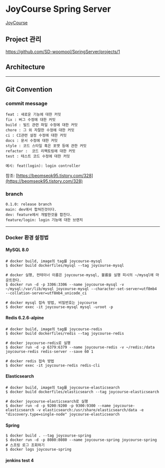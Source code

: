 # JoyCourse Spring Server

[JoyCourse](https://www.joycourse.app)

## Project 관리

https://github.com/SD-woomool/SpringServer/projects/1

## Architecture

--- 

## Git Convention

### commit message

```
feat : 새로운 기능에 대한 커밋
fix : 버그 수정에 대한 커밋
build : 빌드 관련 파일 수정에 대한 커밋
chore : 그 외 자잘한 수정에 대한 커밋
ci : CI관련 설정 수정에 대한 커밋
docs : 문서 수정에 대한 커밋
style : 코드 스타일 혹은 포맷 등에 관한 커밋
refactor :  코드 리팩토링에 대한 커밋
test : 테스트 코드 수정에 대한 커밋

예시: feat(login): login controller

```

참조: [https://beomseok95.tistory.com/328](https://beomseok95.tistory.com/328)

### branch

```
0.1.0: release branch
main: dev에서 합쳐진것이다.
dev: feature에서 개발한것을 합친다.
feature/login: login 기능에 대한 브랜치
```

---

### Docker 환경 설정법

#### MySQL 8.0

```shell
# docker build, image의 tag를 joycourse-mysql
$ docker build dockerfiles/mysql --tag joycourse-mysql

# docker 실행, 컨테이너 이름은 joycourse-mysql, 볼륨을 실행 피시의 ~/mysql에 마운트한다.
$ docker run -d -p 3306:3306 --name joycourse-mysql -v ~/mysql:/var/lib/mysql joycourse-mysql --character-set-server=utf8mb4 --collation-server=utf8mb4_unicode_ci

# docker mysql 접속 방법, 비밀번호는 joycourse
$ docker exec -it joycourse-mysql mysql -uroot -p 
```

#### Redis 6.2.6-alpine

```shell
# docker build, image의 tag를 joycourse-redis
$ docker build dockerfiles/redis --tag joycourse-redis

# docker joycourse-redis로 실행
$ docker run -d -p 6379:6379 --name joycourse-redis -v ~/redis:/data joycourse-redis redis-server --save 60 1

# docker redis 접속 방법
$ docker exec -it joycourse-redis redis-cli
```

#### Elasticsearch

```shell
# docker build, image의 tag를 joycourse-elasticsearch
$ docker build dockerfiles/elasticsearch --tag joycourse-elasticsearch

# docker joycourse-elasticsearch로 실행
$ docker run -d -p 9200:9200 -p 9300:9300 --name joycourse-elasticsearch -v elasticsearch:/usr/share/elasticsearch/data -e "discovery.type=single-node" joycourse-elasticsearch

```

#### Spring

```shell
$ docker build . --tag joycourse-spring
$ docker run -d -p 8080:8080 --name joycourse-spring joycourse-spring
# 스프링 로그 조회하기
$ docker logs joycourse-spring 
```

#### jenkins test 4